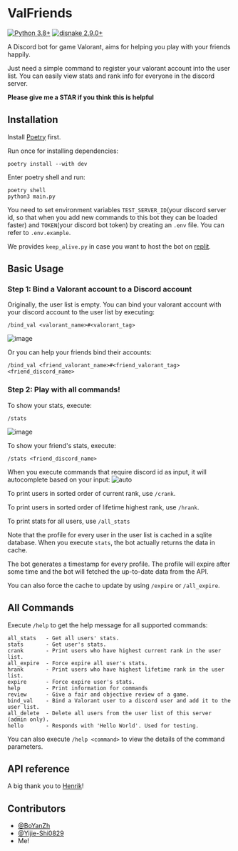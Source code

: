 # ValFriends
[![Python 3.8+](https://img.shields.io/badge/python-3.8+-blue.svg?style=for-the-badge)](#)
[![disnake 2.9.0+](https://img.shields.io/badge/disnake-2.9.0+-blue.svg?style=for-the-badge)](#)

A Discord bot for game Valorant, aims for helping you play with your friends happily.

Just need a simple command to register your valorant account into the user list. You can easily view stats and rank info for everyone in the discord server.

**Please give me a STAR if you think this is helpful**

## Installation

Install [Poetry](https://python-poetry.org/) first.

Run once for installing dependencies:
```
poetry install --with dev
```

Enter poetry shell and run:
```
poetry shell
python3 main.py
```

You need to set environment variables `TEST_SERVER_ID`(your discord server id, so that when you add new commands to this bot they can be loaded faster) and `TOKEN`(your discord bot token) by creating an `.env` file. You can refer to `.env.example`.

We provides `keep_alive.py` in case you want to host the bot on [replit](https://replit.com/~).

## Basic Usage

### Step 1: Bind a Valorant account to a Discord account
Originally, the user list is empty. You can bind your valorant account with your discord account to the user list by executing:
```
/bind_val <valorant_name>#<valorant_tag>
```
![image](https://github.com/epigone707/ValFriends/assets/62321106/5b40c82d-7b3c-4aee-bbd0-0f3409ebfea9)

Or you can help your friends bind their accounts:
```
/bind_val <friend_valorant_name>#<friend_valorant_tag> <friend_discord_name>
```

### Step 2: Play with all commands!
To show your stats, execute:
```
/stats
```
![image](https://github.com/epigone707/ValFriends/assets/62321106/2e83303d-9be5-4d7c-b46f-7c8b61a7096f)

To show your friend's stats, execute:
```
/stats <friend_discord_name>
```


When you execute commands that require discord id as input, it will autocomplete based on your input:
![auto](https://github.com/epigone707/ValFriends/assets/62321106/3ffbddc7-6312-45bf-8dbd-568d2a7e36ce)



To print users in sorted order of current rank, use `/crank`.

To print users in sorted order of lifetime highest rank, use `/hrank`.

To print stats for all users, use `/all_stats`

Note that the profile for every user in the user list is cached in a sqlite database. When you execute `stats`, the bot actually returns the data in cache.

The bot generates a timestamp for every profile. The profile will expire after some time and the bot will fetched the up-to-date data from the API.

You can also force the cache to update by using `/expire` or `/all_expire`.





## All Commands
Execute `/help` to get the help message for all supported commands:
```
all_stats   - Get all users' stats.
stats       - Get user's stats.
crank       - Print users who have highest current rank in the user list.
all_expire  - Force expire all user's stats.
hrank       - Print users who have highest lifetime rank in the user list.
expire      - Force expire user's stats.
help        - Print information for commands
review      - Give a fair and objective review of a game.
bind_val    - Bind a Valorant user to a discord user and add it to the user list.
all_delete  - Delete all users from the user list of this server (admin only).
hello       - Responds with 'Hello World'. Used for testing.
```
You can also execute `/help <command>` to view the details of the command parameters.


## API reference
A big thank you to [Henrik](https://github.com/Henrik-3/unofficial-valorant-api)!

## Contributors
- [@BoYanZh](https://github.com/BoYanZh)
- [@Yijie-Shi0829](https://github.com/Yijie-Shi0829)
- Me!
